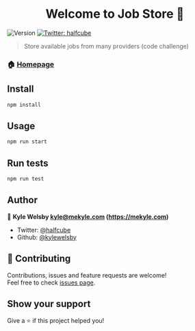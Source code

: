 <h1 align="center">Welcome to Job Store 👋</h1>
<p>
  <img alt="Version" src="https://img.shields.io/badge/version-0.0.1-blue.svg?cacheSeconds=2592000" />
  <a href="https://twitter.com/halfcube">
    <img alt="Twitter: halfcube" src="https://img.shields.io/twitter/follow/halfcube.svg?style=social" target="_blank" />
  </a>
</p>

> Store available jobs from many providers (code challenge)

### 🏠 [Homepage](https://github.com/kylewelsby/job-store#readme)

## Install

```sh
npm install
```

## Usage

```sh
npm run start
```

## Run tests

```sh
npm run test
```

## Author

👤 **Kyle Welsby <kyle@mekyle.com> (https://mekyle.com)**

* Twitter: [@halfcube](https://twitter.com/halfcube)
* Github: [@kylewelsby](https://github.com/kylewelsby)

## 🤝 Contributing

Contributions, issues and feature requests are welcome!<br />Feel free to check [issues page](https://github.com/kylewelsby/job-store/issues).

## Show your support

Give a ⭐️ if this project helped you!
